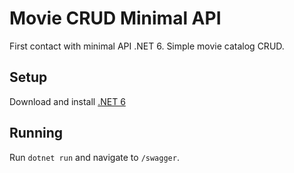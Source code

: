 # Movie CRUD Minimal API

First contact with minimal API .NET 6. Simple movie catalog CRUD.

## Setup

Download and install [.NET 6](https://dotnet.microsoft.com/en-us/download)

## Running

Run `dotnet run` and navigate to `/swagger`.
